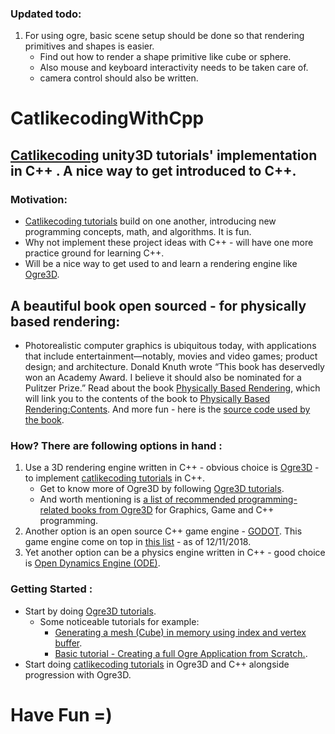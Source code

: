 ### Updated todo:
1. For using ogre, basic scene setup should be done so that rendering primitives and shapes is easier.
    - Find out how to render a shape primitive like cube or sphere.
    - Also mouse and keyboard interactivity needs to be taken care of.
    - camera control should also be written.

# CatlikecodingWithCpp
## [Catlikecoding](https://catlikecoding.com/unity/tutorials/) unity3D tutorials' implementation in C++ . A nice way to get introduced to C++.

### Motivation:
* [Catlikecoding tutorials](https://catlikecoding.com/unity/tutorials/) build on one another, introducing new programming concepts, math, and algorithms. It is fun.
* Why not implement these project ideas with C++ - will have one more practice ground for learning C++.
* Will be a nice way to get used to and learn a rendering engine like [Ogre3D](https://www.ogre3d.org/about).

## A beautiful book open sourced - for physically based rendering:
* Photorealistic computer graphics is ubiquitous today, with applications that include entertainment—notably, movies and video games; product design; and architecture. Donald Knuth wrote “This book has deservedly won an Academy Award. I believe it should also be nominated for a Pulitzer Prize.” Read about the book [Physically Based Rendering](http://www.pbr-book.org/), which will link you to the contents of the book to [Physically Based Rendering:Contents](http://www.pbr-book.org/3ed-2018/contents.html).
And more fun - here is the [source code used by the book](https://github.com/mmp/pbrt-v3).

### How? There are following options in hand : 
1. Use a 3D rendering engine written in C++ - obvious choice is [Ogre3D](https://www.ogre3d.org/about) - to implement [catlikecoding tutorials](https://catlikecoding.com/unity/tutorials/) in C++.
    - Get to know more of Ogre3D by following [Ogre3D tutorials](http://wiki.ogre3d.org/Tutorials).
    - And worth mentioning is [a list of recommended programming-related books from Ogre3D](http://wiki.ogre3d.org/Recommended+reading) for Graphics, Game and C++ programming.
2. Another option is an open source C++ game engine - [GODOT](https://godotengine.org/). This game engine come on top in [this list](https://github.com/collections/game-engines) - as of 12/11/2018.
3. Yet another option can be a physics engine written in C++ - good choice is [Open Dynamics Engine (ODE)](https://bitbucket.org/odedevs/ode).

### Getting Started :
* Start by doing [Ogre3D tutorials](http://wiki.ogre3d.org/Tutorials).
    - Some noticeable tutorials for example:
        - [Generating a mesh (Cube) in memory using index and vertex buffer](http://wiki.ogre3d.org/Generating+A+Mesh).
        - [Basic tutorial - Creating a full Ogre Application from Scratch.](http://wiki.ogre3d.org/Basic+Tutorial+6).
* Start doing [catlikecoding tutorials](https://catlikecoding.com/unity/tutorials/) in Ogre3D and C++ alongside progression with Ogre3D.

# Have Fun =)

